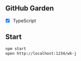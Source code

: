 ## GitHub Garden 

- [x] TypeScript

## Start

```bash
npm start
open http://localhost:1234/wk-j
```
